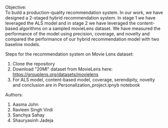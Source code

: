 Objective:
<br>
To build a production-quality recommendation system. In our work, we have designed a 2-staged hybrid recommendation system. In stage 1 we have leveraged the ALS model and in stage 2 we have leveraged the content-based algorithms on a sampled movieLens dataset. We have measured the performance of the model using precision, coverage, and novelty and compared the performance of our hybrid recommendation model with two baseline models.

Steps for the recommendation system on Movie Lens dataset:
1. Clone the repository
2. Download "20MI" dataset from MovieLens here: https://grouplens.org/datasets/movielens
3. For ALS model, content-based model, coverage, serendipity, novelty and conclusion are in Personalization_project.ipnyb notebook

Authors:
1. Aasma John
2. Ravleen Singh Virdi
3. Sanchya Sahay
4. Shauryasinh Jadeja
